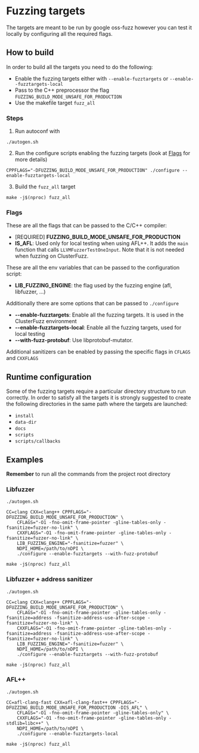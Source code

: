 # Fuzzing targets

The targets are meant to be run by google oss-fuzz however you can test it locally by
configuring all the required flags.

## How to build

In order to build all the targets you need to do the following:
 - Enable the fuzzing targets either with `--enable-fuzztargets` or `--enable--fuzztargets-local`
 - Pass to the C++ preprocessor the flag `FUZZING_BUILD_MODE_UNSAFE_FOR_PRODUCTION`
 - Use the makefile target `fuzz_all`

### Steps

1. Run autoconf with

```shell
./autogen.sh
```

2. Run the configure scripts enabling the fuzzing targets (look at [Flags](#flags) for more details)

```shell
CPPFLAGS="-DFUZZING_BUILD_MODE_UNSAFE_FOR_PRODUCTION" ./configure --enable-fuzztargets-local
```

3. Build the `fuzz_all` target

```shell
make -j$(nproc) fuzz_all
```

### Flags

These are all the flags that can be passed to the C/C++ compiler:
 - [REQUIRED] **FUZZING_BUILD_MODE_UNSAFE_FOR_PRODUCTION**
 - **IS_AFL**: Used only for local testing when using AFL++. It adds the `main` function that calls
`LLVMFuzzerTestOneInput`. Note that it is not needed when fuzzing on ClusterFuzz.

These are all the env variables that can be passed to the configuration script:
 - **LIB_FUZZING_ENGINE**: the flag used by the fuzzing engine (afl, libfuzzer, ...)

Additionally there are some options that can be passed to `./configure`
 - **--enable-fuzztargets**: Enable all the fuzzing targets. It is used in the ClusterFuzz environment
 - **--enable-fuzztargets-local**: Enable all the fuzzing targets, used for local testing
 - **--with-fuzz-protobuf**: Use libprotobuf-mutator.

Additional sanitizers can be enabled by passing the specific flags in `CFLAGS` and `CXXFLAGS`

## Runtime configuration

Some of the fuzzing targets require a particular directory structure to run correctly.
In order to satisfy all the targets it is strongly suggested to create the following
directories in the same path where the targets are launched:

 - `install`
 - `data-dir`
 - `docs`
 - `scripts`
 - `scripts/callbacks`

## Examples

**Remember** to run all the commands from the project root directory

### Libfuzzer

```shell
./autogen.sh

CC=clang CXX=clang++ CPPFLAGS="-DFUZZING_BUILD_MODE_UNSAFE_FOR_PRODUCTION" \
	CFLAGS="-O1 -fno-omit-frame-pointer -gline-tables-only -fsanitize=fuzzer-no-link" \
	CXXFLAGS="-O1 -fno-omit-frame-pointer -gline-tables-only -fsanitize=fuzzer-no-link" \
	LIB_FUZZING_ENGINE="-fsanitize=fuzzer" \
	NDPI_HOME=/path/to/nDPI \
	./configure --enable-fuzztargets --with-fuzz-protobuf

make -j$(nproc) fuzz_all
```


### Libfuzzer + address sanitizer

```shell
./autogen.sh

CC=clang CXX=clang++ CPPFLAGS="-DFUZZING_BUILD_MODE_UNSAFE_FOR_PRODUCTION" \
	CFLAGS="-O1 -fno-omit-frame-pointer -gline-tables-only -fsanitize=address -fsanitize-address-use-after-scope -fsanitize=fuzzer-no-link" \
	CXXFLAGS="-O1 -fno-omit-frame-pointer -gline-tables-only -fsanitize=address -fsanitize-address-use-after-scope -fsanitize=fuzzer-no-link" \
	LIB_FUZZING_ENGINE="-fsanitize=fuzzer" \
	NDPI_HOME=/path/to/nDPI \
	./configure --enable-fuzztargets --with-fuzz-protobuf

make -j$(nproc) fuzz_all
```

### AFL++
```shell
./autogen.sh

CC=afl-clang-fast CXX=afl-clang-fast++ CPPFLAGS="-DFUZZING_BUILD_MODE_UNSAFE_FOR_PRODUCTION -DIS_AFL" \
	CFLAGS="-O1 -fno-omit-frame-pointer -gline-tables-only" \
	CXXFLAGS="-O1 -fno-omit-frame-pointer -gline-tables-only -stdlib=libc++" \
	NDPI_HOME=/path/to/nDPI \
	./configure --enable-fuzztargets-local

make -j$(nproc) fuzz_all
```
